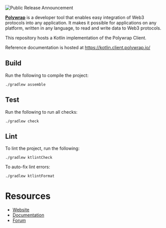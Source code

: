 ![Public Release Announcement](https://user-images.githubusercontent.com/5522128/177473887-2689cf25-7937-4620-8ca5-17620729a65d.png)

[**Polywrap**](https://polywrap.io/) is a developer tool that enables easy integration of Web3 protocols into any application. It makes it possible for applications on any platform, written in any language, to read and write data to Web3 protocols.

This repository hosts a Kotlin implementation of the Polywrap Client.

Reference documentation is hosted at https://kotlin.client.polywrap.io/

## Build

Run the following to compile the project:

`./gradlew assemble`

## Test

Run the following to run all checks:

```
./gradlew check
```

## Lint

To lint the project, run the following:

```
./gradlew ktlintCheck
```

To auto-fix lint errors:

```
./gradlew ktlintFormat
```

# Resources
- [Website](https://polywrap.io/)
- [Documentation](https://docs.polywrap.io/)
- [Forum](https://forum.polywrap.io/)